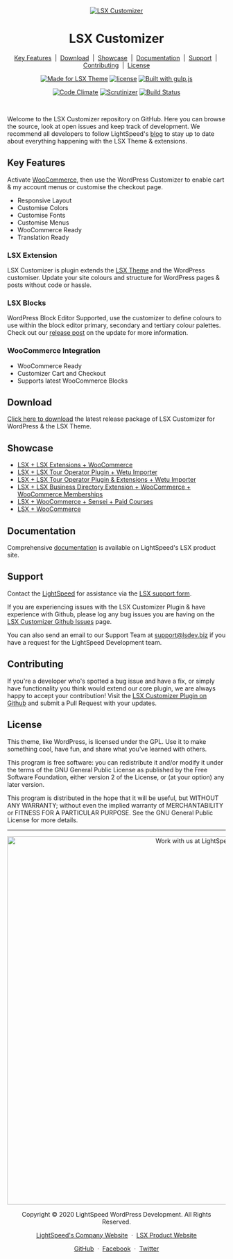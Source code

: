 <p align="center"><a target="_blank" href="https://www.lsdev.biz/lsx/extensions/site-customizer/"><img src="https://www.lsdev.biz/lsx/wp-content/uploads/2020/10/lsx-blog-customizer-banner-1544-500.jpg" alt="LSX Customizer"></a>
</p>
<h1 align="center">LSX Customizer</h1>
<p align="center">
	<a href="#key-features">Key Features</a>
	&nbsp;|&nbsp;
	<a href="#download">Download</a>
	&nbsp;|&nbsp;
	<a href="#showcase">Showcase</a>
	&nbsp;|&nbsp;
  <a href="#documentation">Documentation</a>
	&nbsp;|&nbsp;
	<a href="#support">Support</a>
	&nbsp;|&nbsp;
  <a href="#contributing">Contributing</a>
	&nbsp;|&nbsp;
	<a href="#license">License</a>
</p>
<p align="center">
    <a href="https://www.lsdev.biz/lsx/"><img src="https://www.lsdev.biz/lsx/wp-content/uploads/2019/06/Designed-for-LSX-Theme-blue.png" alt="Made for LSX Theme"></a>
	  <a href="https://www.gnu.org/licenses/gpl-3.0.en.html"><img src="https://poser.pugx.org/woocommerce/woocommerce/license" alt="license"></a> 
    <a href="http://gulpjs.com/"><img src="https://img.shields.io/badge/built%20with-gulp.js-green.svg" alt="Built with gulp.js"></a> 
</p>
<p align="center">
    <a href="https://codeclimate.com/github/lightspeeddevelopment/lsx-customizer/"><img src="https://codeclimate.com/github/lightspeeddevelopment/lsx-customizer/badges/gpa.svg" alt="Code Climate"></a>
    <a href="https://scrutinizer-ci.com/g/lightspeeddevelopment/lsx-customizer/?branch=master"><img src="https://scrutinizer-ci.com/g/lightspeeddevelopment/lsx-customizer/badges/quality-score.png?b=master" alt="Scrutinizer"></a>
    <a href="https://travis-ci.org/lightspeeddevelopment/lsx-customizer/"><img src="https://travis-ci.org/lightspeeddevelopment/lsx-customizer.svg?branch=master" alt="Build Status"></a>
</p>


<br>

Welcome to the LSX Customizer repository on GitHub. Here you can browse the source, look at open issues and keep track of development. We recommend all developers to follow LightSpeed's [blog](https://www.lsdev.biz/tag/release-posts/) to stay up to date about everything happening with the LSX Theme & extensions.

## Key Features

Activate [WooCommerce](https://woocommerce.com/), then use the WordPress Customizer to enable cart & my account menus or customise the checkout page.

* Responsive Layout
* Customise Colors
* Customise Fonts
* Customise Menus
* WooCommerce Ready 
* Translation Ready

### LSX Extension

LSX Customizer is plugin extends the [LSX Theme](https://lsdev.biz/lsx/) and the WordPress customiser. Update your site colours and structure for WordPress pages & posts without code or hassle.

### LSX Blocks

WordPress Block Editor Supported, use the customizer to define colours to use within the block editor primary, secondary and tertiary colour palettes. Check out our [release post](https://www.lsdev.biz/lsx-blocks-available-on-wordpress-org/) on the update for more information.

### WooCommerce Integration

* WooCommerce Ready
* Customizer Cart and Checkout
* Supports latest WooCommerce Blocks

## Download

[Click here to download](https://downloads.wordpress.org/plugins/lsx-customizer.zip) the latest release package of LSX Customizer for WordPress & the LSX Theme.

## Showcase

* [LSX + LSX Extensions + WooCommerce](https://lsx-demo.lsdev.biz/)
* [LSX + LSX Tour Operator Plugin + Wetu Importer](https://tour-operator-demo.lsdev.biz/)
* [LSX + LSX Tour Operator Plugin & Extensions + Wetu Importer](https://to-demo.lsdev.biz/)
* [LSX + LSX Business Directory Extension + WooCommerce + WooCommerce Memberships](https://lsx-business-directory.lsdev.biz/)
* [LSX + WooCommerce + Sensei + Paid Courses](https://lsx-sensei-demo.lsdev.biz/)
* [LSX + WooCommerce](https://lsx-woocommerce-demo.lsdev.biz/)

## Documentation 

Comprehensive [documentation](https://www.lsdev.biz/lsx/documentation/lsx-extensions/lsx-customiser/) is available on LightSpeed's LSX product site.

## Support

Contact the [LightSpeed](https://lsdev.biz/) for assistance via the [LSX support form](https://www.lsdev.biz/lsx/support/).

If you are experiencing issues with the LSX Customizer Plugin & have experience with Github, please log any bug issues you are having on the [LSX Customizer Github Issues](https://github.com/lightspeeddevelopment/lsx-customizer/issues/) page.

You can also send an email to our Support Team at [support@lsdev.biz](mailto:support@lsdev.biz) if you have a request for the LightSpeed Development team.

## Contributing

If you're a developer who's spotted a bug issue and have a fix, or simply have functionality you think would extend our core plugin, we are always happy to accept your contribution! Visit the [LSX Customizer Plugin on Github](https://github.com/lightspeeddevelopment/lsx-customizer/) and submit a Pull Request with your updates.

## License

This theme, like WordPress, is licensed under the GPL. Use it to make something cool, have fun, and share what you've learned with others.

This program is free software: you can redistribute it and/or modify it under the terms of the GNU General Public License as published by the Free Software Foundation, either version 2 of the License, or (at your option) any later version.

This program is distributed in the hope that it will be useful, but WITHOUT ANY WARRANTY; without even the implied warranty of MERCHANTABILITY or FITNESS FOR A PARTICULAR PURPOSE. See the GNU General Public License for more details.


---
<p align="center">
  <a href="https://www.lsdev.biz/contact/"><img src="https://www.lsdev.biz/wp-content/uploads/2020/02/work-with-lightspeed.png" width="850" alt="Work with us at LightSpeed"></a>
</p>
<p align="center">
  Copyright © 2020 LightSpeed WordPress Development. All Rights Reserved.
</p>
<p align="center">
  <a href="https://www.lsdev.biz">LightSpeed's Company Website</a> &nbsp;&middot;&nbsp;
  <a href="https://www.lsdev.biz/lsx/">LSX Product Website</a>
</p>
<p align="center">
  <a href="https://github.com/lightspeeddevelopment">GitHub</a> &nbsp;&middot;&nbsp;
  <a href="https://facebook.com/lightspeedwordpressdevelopment">Facebook</a> &nbsp;&middot;&nbsp;
  <a href="https://twitter.com/lightspeedwp">Twitter</a>
</p>


